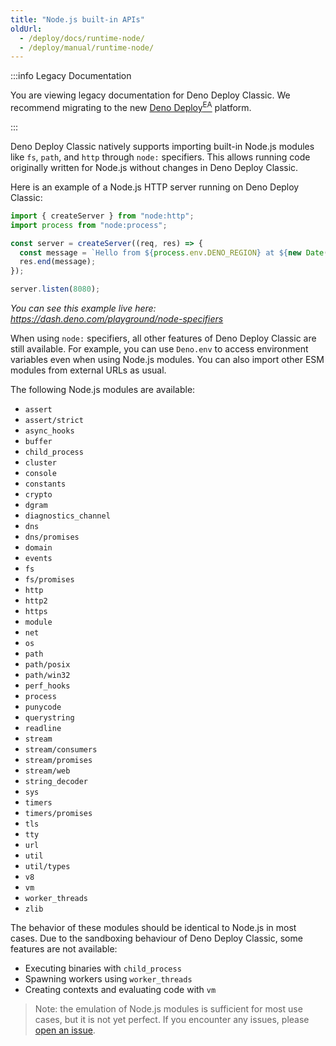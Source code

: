```yaml
---
title: "Node.js built-in APIs"
oldUrl:
  - /deploy/docs/runtime-node/
  - /deploy/manual/runtime-node/
---
```


:::info Legacy Documentation

You are viewing legacy documentation for Deno Deploy Classic. We recommend
migrating to the new
<a href="/deploy/early-access/">Deno Deploy<sup>EA</sup></a> platform.

:::

Deno Deploy Classic natively supports importing built-in Node.js modules like
`fs`, `path`, and `http` through `node:` specifiers. This allows running code
originally written for Node.js without changes in Deno Deploy Classic.

Here is an example of a Node.js HTTP server running on Deno Deploy Classic:

```js
import { createServer } from "node:http";
import process from "node:process";

const server = createServer((req, res) => {
  const message = `Hello from ${process.env.DENO_REGION} at ${new Date()}`;
  res.end(message);
});

server.listen(8080);
```

_You can see this example live here:
https://dash.deno.com/playground/node-specifiers_

When using `node:` specifiers, all other features of Deno Deploy Classic are
still available. For example, you can use `Deno.env` to access environment
variables even when using Node.js modules. You can also import other ESM modules
from external URLs as usual.

The following Node.js modules are available:

- `assert`
- `assert/strict`
- `async_hooks`
- `buffer`
- `child_process`
- `cluster`
- `console`
- `constants`
- `crypto`
- `dgram`
- `diagnostics_channel`
- `dns`
- `dns/promises`
- `domain`
- `events`
- `fs`
- `fs/promises`
- `http`
- `http2`
- `https`
- `module`
- `net`
- `os`
- `path`
- `path/posix`
- `path/win32`
- `perf_hooks`
- `process`
- `punycode`
- `querystring`
- `readline`
- `stream`
- `stream/consumers`
- `stream/promises`
- `stream/web`
- `string_decoder`
- `sys`
- `timers`
- `timers/promises`
- `tls`
- `tty`
- `url`
- `util`
- `util/types`
- `v8`
- `vm`
- `worker_threads`
- `zlib`

The behavior of these modules should be identical to Node.js in most cases. Due
to the sandboxing behaviour of Deno Deploy Classic, some features are not
available:

- Executing binaries with `child_process`
- Spawning workers using `worker_threads`
- Creating contexts and evaluating code with `vm`

> Note: the emulation of Node.js modules is sufficient for most use cases, but
> it is not yet perfect. If you encounter any issues, please
> [open an issue](https://github.com/denoland/deno).
